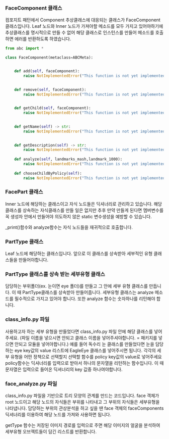 ### FaceComponent 클래스
컴포지트 패턴에서 Component 추상클래스에 대응되는 클래스가 FaceComponent 클래스입니다.
Leaf 노드와 Inner 노드가 가져야할 메소드를 모두 가지고 있어야하기에 추상클래스를 명시적으로 만들 수 없어 해당 클래스로 인스턴스를 만들어 메소드를 호출하면 에러를 반환하도록 하였습니다.

```python
from abc import *

class FaceComponent(metaclass=ABCMeta):


    def add(self, faceComponent):
        raise NotImplementedError("This function is not yet implemented")
    

    def remove(self, faceComponent):
        raise NotImplementedError("This function is not yet implemented")
    

    def getChild(self, faceComponent):
        raise NotImplementedError("This function is not yet implemented")
    

    def getName(self) -> str:
        raise NotImplementedError("This function is not yet implemented")
    

    def getDescription(self) -> str:
        raise NotImplementedError("This function is not yet implemented")
    
    def analyze(self, landmarks_mash,landmark_1000):
        raise NotImplementedError("This function is not yet implemented")
    
    def chooseChildByPolicy(self):
        raise NotImplementedError("This function is not yet implemented")
```

### FacePart 클래스
Inner 노드에 해당하는 클래스이고 자식 노드들은 딕셔너리로 관리하고 있습니다. 해당 클래스를 상속하는 자식클래스를 만들 일은 없지만 추후 만약 만들게 된다면 멤버변수를 꼭 생성자 안에서 만들어야 의도하지 않은 static 변수생성을 예방할 수 있습니다.

_print()함수와 analyze함수는 자식 노드들을 재귀적으로 호출합니다.



### PartType 클래스
Leaf 노드에 해당하는 클래스입니다. 앞으로 이 클래스를 상속받아 세부적인 유형 클래스들을 만들어야합니다. 


### PartType 클래스를 상속 받는 세부유형 클래스
담당하는 부위폴더(ex. 눈이면 eye 폴더)를 만들고 그 안에 세부 유형 클래스를 만듭니다. 이 때 PartType클래스를 상속받아 만들어줍니다. 세부유형 클래스는 analyze 메소드를 필수적으로 가지고 있어야 합니다. 또한 analyze 함수는 숫자하나를 리턴해야 합니다.


### class_info.py 파일
사용하고자 하는 세부 유형을 만들었다면 class_info.py 파일 안에 해당 클래스를 넣어주세요. (파일 이름을 넣으시면 안되고 클래스 이름을 넣어주셔야합니다. = 패키지를 넣으면 안되고 모듈을 넣어야합니다.) 
예를 들어 독수리 눈 클래스를 만들었다면 눈을 담당하는 eye key값의 value 리스트에 EagleEye 클래스를 넣어주시면 됩니다.
각각의 세부 유형을 어떤 정책으로 선택할지 선택할 함수를 policy key값의 value로 넣어주세요 policy함수는 딕셔너리를 입력으로 받아서 하나의 문자열을 리턴하는 함수입니다. 이 때 문자열은 입력으로 들어온
딕셔너리의 key 값중 하나여야합니다.


### face_analyze.py 파일
class_info.py 파일을 기반으로 트리 모양의 관계를 만드는 코드입니다. face 객체가 root 노드이고 해당 노드의 자식들은 부위를 나타내고 그 부위의 자식들은 세부유형을 나타냅니다.
담당하는 부위의 관상분석을 하고 싶을 땐 face 객체의 faceComponents 딕셔너리를 이용하여 해당 노드를 가져와 사용하면 됩니다.

getType 함수는 저장된 이미지 경로를 입력으로 주면 해당 이미지의 얼굴을 분석하여 세부유형 오브젝트들이 담긴 리스트를 반환합니다.